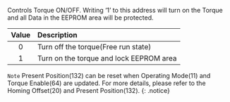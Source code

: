 Controls Torque ON/OFF. Writing ‘1’ to this address will turn on the Torque and all Data in the EEPROM area will be protected.

| Value | Description     |
| :-------------: | :------------- |
|0|Turn off the torque(Free run state)|
|1|Turn on the torque and lock EEPROM area|

`Note` Present Position(132) can be reset when Operating Mode(11) and Torque Enable(64) are updated. For more details, please refer to the Homing Offset(20) and Present Position(132).
{: .notice}
